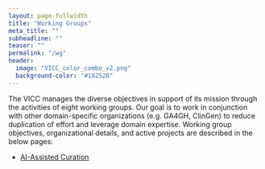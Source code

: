 ```yaml
---
layout: page-fullwidth
title: "Working Groups"
meta_title: ""
subheadline: ""
teaser: ""
permalink: "/wg"
header:
  image: "VICC_color_combo_v2.png"
  background-color: "#18252B"
---
```



The VICC manages the diverse objectives in support of its mission through the activities of eight working groups.
Our goal is to work in conjunction with other domain-specific organizations (e.g. GA4GH, ClinGen) to reduce duplication 
of effort and leverage domain expertise. Working group objectives, organizational details, and active projects are
described in the below pages:

* [AI-Assisted Curation](/wg/ai)
